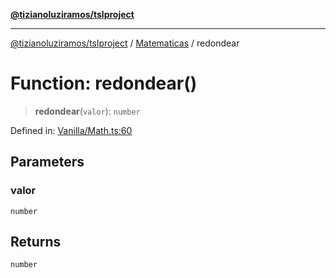 [**@tizianoluziramos/tslproject**](../../../../README.md)

***

[@tizianoluziramos/tslproject](../../../../globals.md) / [Matematicas](../README.md) / redondear

# Function: redondear()

> **redondear**(`valor`): `number`

Defined in: [Vanilla/Math.ts:60](https://github.com/tizianoluziramos/TypeScript-Lenguage-Proyect/blob/1a68252d6a31602ecc3346fe4bed87bd01ab43ff/src/Vanilla/Math.ts#L60)

## Parameters

### valor

`number`

## Returns

`number`
